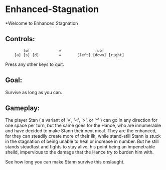 # Enhanced-Stagnation
*Welcome to Enhanced Stagnation

Controls:
-----------------

            [w]             =               [up]
        [a] [s] [d]         =       [left] [down] [right]

Press any other keys to quit.

Goal:
------

Survive as long as you can.

Gameplay:
----------

The player Stan ( a variant of 'v', '<', '>', or '^' ) can go in any 
direction for one space per turn, but the same goes for the Hance, 
who are innumerable and have decided to make Stann their next meal.
They are the enhanced, for they can steadily create more of their
ilk, while stand-still Stann is stuck in the stagnation of being 
unable to heal or increase in number. But he still stands steadfast
and fights to stay alive, his point being an impenetrable sheild,
impervious to the damage that the Hance try to burden him with.

See how long you can make Stann survive this onslaught.
        
